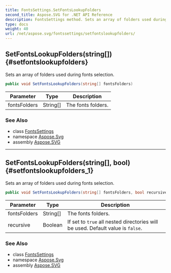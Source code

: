 ```yaml
---
title: FontsSettings.SetFontsLookupFolders
second_title: Aspose.SVG for .NET API Reference
description: FontsSettings method. Sets an array of folders used during fonts selection
type: docs
weight: 40
url: /net/aspose.svg/fontssettings/setfontslookupfolders/
---
```

## SetFontsLookupFolders(string[]) {#setfontslookupfolders}

Sets an array of folders used during fonts selection.

```csharp
public void SetFontsLookupFolders(string[] fontsFolders)
```

| Parameter | Type | Description |
| --- | --- | --- |
| fontsFolders | String[] | The fonts folders. |

### See Also

* class [FontsSettings](../)
* namespace [Aspose.Svg](../../../aspose.svg/)
* assembly [Aspose.SVG](../../../)

---

## SetFontsLookupFolders(string[], bool) {#setfontslookupfolders_1}

Sets an array of folders used during fonts selection.

```csharp
public void SetFontsLookupFolders(string[] fontsFolders, bool recursive)
```

| Parameter | Type | Description |
| --- | --- | --- |
| fontsFolders | String[] | The fonts folders. |
| recursive | Boolean | If set to `true` all nested directories will be used. Default value is `false`. |

### See Also

* class [FontsSettings](../)
* namespace [Aspose.Svg](../../../aspose.svg/)
* assembly [Aspose.SVG](../../../)
